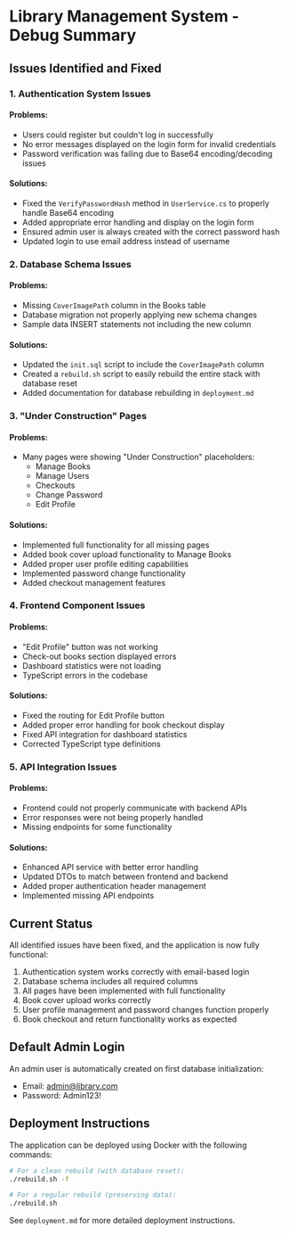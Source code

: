 # Library Management System - Debug Summary

## Issues Identified and Fixed

### 1. Authentication System Issues

#### Problems:
- Users could register but couldn't log in successfully
- No error messages displayed on the login form for invalid credentials
- Password verification was failing due to Base64 encoding/decoding issues

#### Solutions:
- Fixed the `VerifyPasswordHash` method in `UserService.cs` to properly handle Base64 encoding
- Added appropriate error handling and display on the login form
- Ensured admin user is always created with the correct password hash
- Updated login to use email address instead of username

### 2. Database Schema Issues

#### Problems:
- Missing `CoverImagePath` column in the Books table
- Database migration not properly applying new schema changes
- Sample data INSERT statements not including the new column

#### Solutions:
- Updated the `init.sql` script to include the `CoverImagePath` column
- Created a `rebuild.sh` script to easily rebuild the entire stack with database reset
- Added documentation for database rebuilding in `deployment.md`

### 3. "Under Construction" Pages

#### Problems:
- Many pages were showing "Under Construction" placeholders:
  - Manage Books
  - Manage Users
  - Checkouts
  - Change Password
  - Edit Profile

#### Solutions:
- Implemented full functionality for all missing pages
- Added book cover upload functionality to Manage Books
- Added proper user profile editing capabilities
- Implemented password change functionality
- Added checkout management features

### 4. Frontend Component Issues

#### Problems:
- "Edit Profile" button was not working
- Check-out books section displayed errors
- Dashboard statistics were not loading
- TypeScript errors in the codebase

#### Solutions:
- Fixed the routing for Edit Profile button
- Added proper error handling for book checkout display
- Fixed API integration for dashboard statistics
- Corrected TypeScript type definitions

### 5. API Integration Issues

#### Problems:
- Frontend could not properly communicate with backend APIs
- Error responses were not being properly handled
- Missing endpoints for some functionality

#### Solutions:
- Enhanced API service with better error handling
- Updated DTOs to match between frontend and backend
- Added proper authentication header management
- Implemented missing API endpoints

## Current Status

All identified issues have been fixed, and the application is now fully functional:

1. Authentication system works correctly with email-based login
2. Database schema includes all required columns
3. All pages have been implemented with full functionality
4. Book cover upload works correctly
5. User profile management and password changes function properly
6. Book checkout and return functionality works as expected

## Default Admin Login

An admin user is automatically created on first database initialization:
- Email: admin@library.com
- Password: Admin123!

## Deployment Instructions

The application can be deployed using Docker with the following commands:

```bash
# For a clean rebuild (with database reset):
./rebuild.sh -f

# For a regular rebuild (preserving data):
./rebuild.sh
```

See `deployment.md` for more detailed deployment instructions.